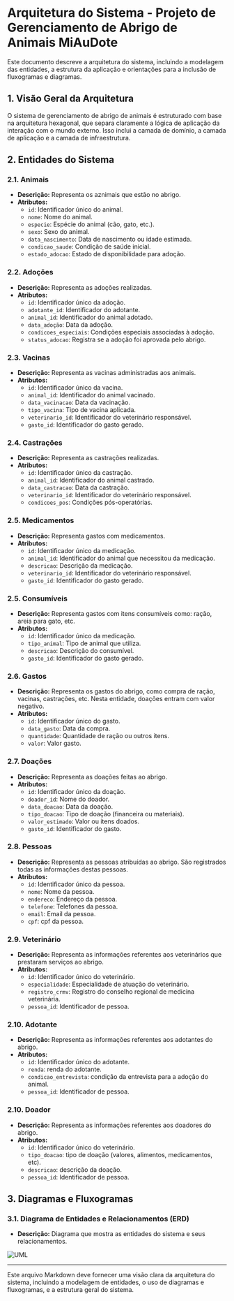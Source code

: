 # Arquitetura do Sistema - Projeto de Gerenciamento de Abrigo de Animais MiAuDote

Este documento descreve a arquitetura do sistema, incluindo a modelagem das entidades, a estrutura da aplicação e orientações para a inclusão de fluxogramas e diagramas.


## 1. Visão Geral da Arquitetura

O sistema de gerenciamento de abrigo de animais é estruturado com base na arquitetura hexagonal, que separa claramente a lógica de aplicação da interação com o mundo externo. Isso inclui a camada de domínio, a camada de aplicação e a camada de infraestrutura.

## 2. Entidades do Sistema

### 2.1. Animais
- **Descrição:** Representa os aznimais que estão no abrigo.
- **Atributos:**
  - `id`: Identificador único do animal.
  - `nome`: Nome do animal.
  - `especie`: Espécie do animal (cão, gato, etc.).
  - `sexo`: Sexo do animal.
  - `data_nascimento`: Data de nascimento ou idade estimada.
  - `condicao_saude`: Condição de saúde inicial.
  - `estado_adocao`: Estado de disponibilidade para adoção.

### 2.2. Adoções
- **Descrição:** Representa as adoções realizadas.
- **Atributos:**
  - `id`: Identificador único da adoção.
  - `adotante_id`: Identificador do adotante.
  - `animal_id`: Identificador do animal adotado.
  - `data_adoção`: Data da adoção.
  - `condicoes_especiais`: Condições especiais associadas à adoção.
  - `status_adocao`: Registra se a adoção foi aprovada pelo abrigo.

### 2.3. Vacinas
- **Descrição:** Representa as vacinas administradas aos animais.
- **Atributos:**
  - `id`: Identificador único da vacina.
  - `animal_id`: Identificador do animal vacinado.
  - `data_vacinacao`: Data da vacinação.
  - `tipo_vacina`: Tipo de vacina aplicada.
  - `veterinario_id`: Identificador do veterinário responsável.
  - `gasto_id`: Identificador do gasto gerado.

### 2.4. Castrações
- **Descrição:** Representa as castrações realizadas.
- **Atributos:**
  - `id`: Identificador único da castração.
  - `animal_id`: Identificador do animal castrado.
  - `data_castracao`: Data da castração.
  - `veterinario_id`: Identificador do veterinário responsável.
  - `condicoes_pos`: Condições pós-operatórias.

### 2.5. Medicamentos
- **Descrição:** Representa gastos com medicamentos.
- **Atributos:**
  - `id`: Identificador único da medicação.
  - `animal_id`: Identificador do animal que necessitou da medicação.
  - `descricao`: Descrição da medicação.
  - `veterinario_id`: Identificador do veterinário responsável.
  - `gasto_id`: Identificador do gasto gerado.

### 2.5. Consumíveis
- **Descrição:** Representa gastos com itens consumíveis como: ração, areia para gato, etc.
- **Atributos:**
  - `id`: Identificador único da medicação.
  - `tipo_animal`: Tipo de animal que utiliza.
  - `descricao`: Descrição do consumível.
  - `gasto_id`: Identificador do gasto gerado.

### 2.6. Gastos
- **Descrição:** Representa os gastos do abrigo, como compra de ração, vacinas, castrações, etc. Nesta entidade, doações entram com valor negativo.
- **Atributos:**
  - `id`: Identificador único do gasto.
  - `data_gasto`: Data da compra.
  - `quantidade`: Quantidade de ração ou outros itens.
  - `valor`: Valor gasto.

### 2.7. Doações
- **Descrição:** Representa as doações feitas ao abrigo.
- **Atributos:**
  - `id`: Identificador único da doação.
  - `doador_id`: Nome do doador.
  - `data_doacao`: Data da doação.
  - `tipo_doacao`: Tipo de doação (financeira ou materiais).
  - `valor_estimado`: Valor ou itens doados.
  - `gasto_id`: Identificador do gasto.

### 2.8. Pessoas
- **Descrição:** Representa as pessoas atribuídas ao abrigo. São registrados todas as informações destas pessoas.
- **Atributos:**
  - `id`: Identificador único da pessoa.
  - `nome`: Nome da pessoa.
  - `endereco`: Endereço da pessoa.
  - `telefone`: Telefones da pessoa.
  - `email`: Email da pessoa.
  - `cpf`: cpf da pessoa.

### 2.9. Veterinário
- **Descrição:** Representa as informações referentes aos veterinários que prestaram serviços ao abrigo.
- **Atributos:**
  - `id`: Identificador único do veterinário.
  - `especialidade`: Especialidade de atuação do veterinário.
  - `registro_crmv`: Registro do conselho regional de medicina veterinária.
  - `pessoa_id`: Identificador de pessoa.

### 2.10. Adotante
- **Descrição:** Representa as informações referentes aos adotantes do abrigo.
- **Atributos:**
  - `id`: Identificador único do adotante.
  - `renda`: renda do adotante.
  - `condicao_entrevista`: condição da entrevista para a adoção do animal.
  - `pessoa_id`: Identificador de pessoa.

### 2.10. Doador
- **Descrição:** Representa as informações referentes aos doadores do abrigo.
- **Atributos:**
  - `id`: Identificador único do veterinário.
  - `tipo_doacao`: tipo de doação (valores, alimentos, medicamentos, etc).
  - `descricao`: descrição da doação.
  - `pessoa_id`: Identificador de pessoa.


## 3. Diagramas e Fluxogramas

### 3.1. Diagrama de Entidades e Relacionamentos (ERD)

- **Descrição:** Diagrama que mostra as entidades do sistema e seus relacionamentos.

![UML](C:\Users\Law\Documents\GitHub\ON36-IJS-MiAuDote\docs\diagrams\diagrama-uml.jpg)

<!-- ### 3.2. Fluxograma de Processos

- **Descrição:** Fluxograma que ilustra o fluxo de processos, como o processo de adoção ou registro de um novo animal.
- **Orientação para Inserir:**
  - Crie o fluxograma utilizando ferramentas como [draw.io](https://www.draw.io) ou [Lucidchart](https://www.lucidchart.com).
  - Exporte o fluxograma como imagem (PNG, JPEG) ou PDF.
  - Insira o fluxograma no repositório com a seguinte sintaxe Markdown:

    ```markdown
    ![Fluxograma de Processos](path/to/fluxograma-processos.png)
    ``` -->

---

Este arquivo Markdown deve fornecer uma visão clara da arquitetura do sistema, incluindo a modelagem de entidades, o uso de diagramas e fluxogramas, e a estrutura geral do sistema.
